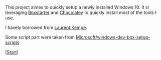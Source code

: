 This project aimes to quickly setup a newly installed Windows 10.
It si leveraging [Boxstarter](http://boxstarter.org) and [Chocolatey](http://chocolatey.org) to quickly install most of the tools I use.

I havely borrowed from [Laurent Kempe](https://laurentkempe.com/2018/06/01/Automating-development-machine-installation/).

Some script part were taken from [Microsoft/windows-dev-box-setup-scripts](https://github.com/Microsoft/windows-dev-box-setup-scripts)

[<a href='http://boxstarter.org/package/nr/url?https://raw.githubusercontent.com/falkheiland/Boxstarter/master/Start.ps1'>Start</a>]
